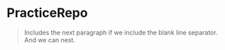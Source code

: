 # PracticeRepo
>Includes the next paragraph if we include 
the blank line separator.
And we can nest.
